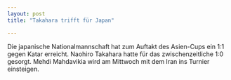 ```yaml
---
layout: post
title: "Takahara trifft für Japan"

---
```


Die japanische Nationalmannschaft hat zum Auftakt des Asien-Cups ein 1:1 gegen Katar erreicht. Naohiro Takahara hatte für das zwischenzeitliche 1:0 gesorgt. Mehdi Mahdavikia wird am Mittwoch mit dem Iran ins Turnier einsteigen.



